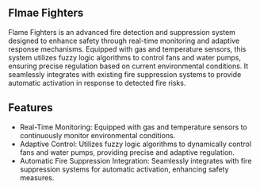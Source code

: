 ## Flmae Fighters
Flame Fighters is an advanced fire detection and suppression system designed to enhance safety through real-time monitoring and adaptive response mechanisms. Equipped with gas and temperature sensors, this system utilizes fuzzy logic algorithms to control fans and water pumps, ensuring precise regulation based on current environmental conditions. It seamlessly integrates with existing fire suppression systems to provide automatic activation in response to detected fire risks.

## Features
- Real-Time Monitoring: Equipped with gas and temperature sensors to continuously monitor environmental conditions.
- Adaptive Control: Utilizes fuzzy logic algorithms to dynamically control fans and water pumps, providing precise and adaptive regulation.
- Automatic Fire Suppression Integration: Seamlessly integrates with fire suppression systems for automatic activation, enhancing safety measures.
